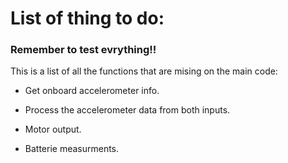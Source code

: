 # List of thing to do:

### Remember to test evrything!!

This is a list of all the functions that are mising on the main code:

- Get onboard accelerometer info.

- Process the accelerometer data from both inputs.

- Motor output.

- Batterie measurments.

